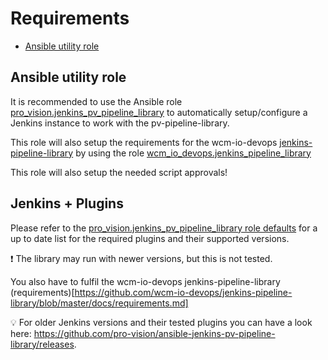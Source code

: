 # Requirements

* [Ansible utility role](#ansible-utility-role)

## Ansible utility role

It is recommended to use the Ansible role
[pro_vision.jenkins_pv_pipeline_library](https://github.com/pro-vision/ansible-jenkins-pv-pipeline-library)
to automatically setup/configure a Jenkins instance to work with the
pv-pipeline-library.

This role will also setup the requirements for the wcm-io-devops
[jenkins-pipeline-library](https://github.com/wcm-io-devops/jenkins-pipeline-library)
by using the role [wcm_io_devops.jenkins_pipeline_library](https://github.com/wcm-io-devops/ansible-jenkins-pipeline-library)

This role will also setup the needed script approvals!

## Jenkins + Plugins

Please refer to the
[pro_vision.jenkins_pv_pipeline_library role defaults](https://github.com/pro-vision/ansible-jenkins-pv-pipeline-library/blob/master/defaults/main.yml)
for a up to date list for the required plugins and their supported versions.

:exclamation: The library may run with newer versions, but this is not
tested.

You also have to fulfil the wcm-io-devops jenkins-pipeline-library
(requirements)[https://github.com/wcm-io-devops/jenkins-pipeline-library/blob/master/docs/requirements.md]

:bulb: For older Jenkins versions and their tested plugins you can have
a look here:
https://github.com/pro-vision/ansible-jenkins-pv-pipeline-library/releases.

